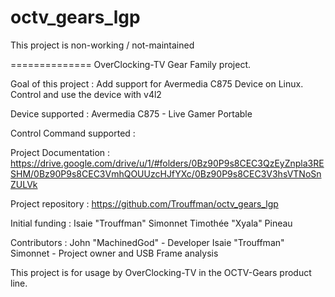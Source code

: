octv_gears_lgp
==============

This project is non-working / not-maintained

==============
OverClocking-TV Gear Family project.

Goal of this project :
Add support for Avermedia C875 Device on Linux.
Control and use the device with v4l2


Device supported :
Avermedia C875 - Live Gamer Portable


Control Command supported :


Project Documentation :
https://drive.google.com/drive/u/1/#folders/0Bz90P9s8CEC3QzEyZnpla3RESHM/0Bz90P9s8CEC3VmhQOUUzcHJfYXc/0Bz90P9s8CEC3V3hsVTNoSnZULVk

Project repository :
https://github.com/Trouffman/octv_gears_lgp

Initial funding :
Isaie "Trouffman" Simonnet
Timothée "Xyala" Pineau

Contributors :
John "MachinedGod" - Developer
Isaie "Trouffman" Simonnet - Project owner and USB Frame analysis

This project is for usage by OverClocking-TV in the OCTV-Gears product line.
